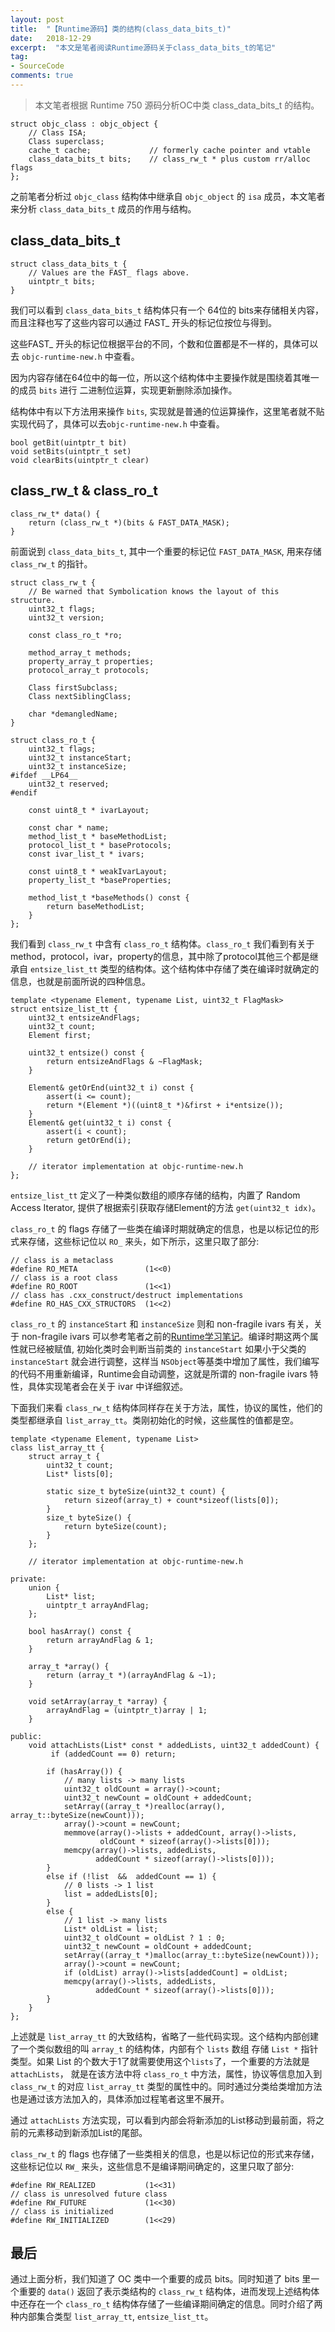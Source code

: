 ```yaml
---
layout: post
title:  "【Runtime源码】类的结构(class_data_bits_t)"
date:   2018-12-29
excerpt:  "本文是笔者阅读Runtime源码关于class_data_bits_t的笔记"
tag:
- SourceCode
comments: true
---
```


> 本文笔者根据 Runtime 750 源码分析OC中类 class_data_bits_t 的结构。

```
struct objc_class : objc_object {
    // Class ISA;
    Class superclass;
    cache_t cache;             // formerly cache pointer and vtable
    class_data_bits_t bits;    // class_rw_t * plus custom rr/alloc flags
};
```

之前笔者分析过 `objc_class` 结构体中继承自 `objc_object` 的 `isa` 成员，本文笔者来分析 `class_data_bits_t` 成员的作用与结构。

## class_data_bits_t

```
struct class_data_bits_t {
    // Values are the FAST_ flags above.
    uintptr_t bits;
}
```

我们可以看到 `class_data_bits_t` 结构体只有一个 64位的 bits来存储相关内容，而且注释也写了这些内容可以通过 FAST_ 开头的标记位按位与得到。

这些FAST_ 开头的标记位根据平台的不同，个数和位置都是不一样的，具体可以去 `objc-runtime-new.h` 中查看。

因为内容存储在64位中的每一位，所以这个结构体中主要操作就是围绕着其唯一的成员 `bits` 进行 二进制位运算，实现更新删除添加操作。

结构体中有以下方法用来操作 `bits`, 实现就是普通的位运算操作，这里笔者就不贴实现代码了，具体可以去`objc-runtime-new.h` 中查看。

```
bool getBit(uintptr_t bit)
void setBits(uintptr_t set) 
void clearBits(uintptr_t clear) 
```

## class_rw_t & class_ro_t

```
class_rw_t* data() {
    return (class_rw_t *)(bits & FAST_DATA_MASK);
}
```

前面说到 `class_data_bits_t`, 其中一个重要的标记位 `FAST_DATA_MASK`, 用来存储 `class_rw_t` 的指针。

```
struct class_rw_t {
    // Be warned that Symbolication knows the layout of this structure.
    uint32_t flags;
    uint32_t version;

    const class_ro_t *ro;

    method_array_t methods;
    property_array_t properties;
    protocol_array_t protocols;

    Class firstSubclass;
    Class nextSiblingClass;

    char *demangledName;
}
```

```
struct class_ro_t {
    uint32_t flags;
    uint32_t instanceStart;
    uint32_t instanceSize;
#ifdef __LP64__
    uint32_t reserved;
#endif

    const uint8_t * ivarLayout;
    
    const char * name;
    method_list_t * baseMethodList;
    protocol_list_t * baseProtocols;
    const ivar_list_t * ivars;

    const uint8_t * weakIvarLayout;
    property_list_t *baseProperties;

    method_list_t *baseMethods() const {
        return baseMethodList;
    }
};
```

我们看到 `class_rw_t` 中含有 `class_ro_t` 结构体。`class_ro_t` 我们看到有关于method，protocol，ivar，property的信息，其中除了protocol其他三个都是继承自 `entsize_list_tt` 类型的结构体。这个结构体中存储了类在编译时就确定的信息，也就是前面所说的四种信息。

```
template <typename Element, typename List, uint32_t FlagMask>
struct entsize_list_tt {
    uint32_t entsizeAndFlags;
    uint32_t count;
    Element first;

    uint32_t entsize() const {
        return entsizeAndFlags & ~FlagMask;
    }

    Element& getOrEnd(uint32_t i) const { 
        assert(i <= count);
        return *(Element *)((uint8_t *)&first + i*entsize()); 
    }
    Element& get(uint32_t i) const { 
        assert(i < count);
        return getOrEnd(i);
    }
    
    // iterator implementation at objc-runtime-new.h
};
```

`entsize_list_tt` 定义了一种类似数组的顺序存储的结构，内置了 Random Access Iterator, 提供了根据索引获取存储Element的方法 `get(uint32_t idx)`。

`class_ro_t` 的 flags 存储了一些类在编译时期就确定的信息，也是以标记位的形式来存储，这些标记位以 `RO_` 来头，如下所示，这里只取了部分:

```
// class is a metaclass
#define RO_META               (1<<0)
// class is a root class
#define RO_ROOT               (1<<1)
// class has .cxx_construct/destruct implementations
#define RO_HAS_CXX_STRUCTORS  (1<<2)
```

`class_ro_t` 的 `instanceStart` 和 `instanceSize` 则和 non-fragile ivars 有关，关于 non-fragile ivars 可以参考笔者之前的[Runtime学习笔记](http://www.longjianjiang.com/runtime/)。编译时期这两个属性就已经被赋值, 初始化类时会判断当前类的 `instanceStart` 如果小于父类的 `instanceStart` 就会进行调整，这样当 `NSObject`等基类中增加了属性，我们编写的代码不用重新编译，Runtime会自动调整，这就是所谓的 non-fragile ivars 特性，具体实现笔者会在关于 ivar 中详细叙述。

下面我们来看 `class_rw_t` 结构体同样存在关于方法，属性，协议的属性，他们的类型都继承自 `list_array_tt`。类刚初始化的时候，这些属性的值都是空。

```
template <typename Element, typename List>
class list_array_tt {
    struct array_t {
        uint32_t count;
        List* lists[0];

        static size_t byteSize(uint32_t count) {
            return sizeof(array_t) + count*sizeof(lists[0]);
        }
        size_t byteSize() {
            return byteSize(count);
        }
    };

    // iterator implementation at objc-runtime-new.h

private:
    union {
        List* list;
        uintptr_t arrayAndFlag;
    };

    bool hasArray() const {
        return arrayAndFlag & 1;
    }

    array_t *array() {
        return (array_t *)(arrayAndFlag & ~1);
    }

    void setArray(array_t *array) {
        arrayAndFlag = (uintptr_t)array | 1;
    }

public:
    void attachLists(List* const * addedLists, uint32_t addedCount) {
         if (addedCount == 0) return;

        if (hasArray()) {
            // many lists -> many lists
            uint32_t oldCount = array()->count;
            uint32_t newCount = oldCount + addedCount;
            setArray((array_t *)realloc(array(), array_t::byteSize(newCount)));
            array()->count = newCount;
            memmove(array()->lists + addedCount, array()->lists, 
                    oldCount * sizeof(array()->lists[0]));
            memcpy(array()->lists, addedLists, 
                   addedCount * sizeof(array()->lists[0]));
        }
        else if (!list  &&  addedCount == 1) {
            // 0 lists -> 1 list
            list = addedLists[0];
        } 
        else {
            // 1 list -> many lists
            List* oldList = list;
            uint32_t oldCount = oldList ? 1 : 0;
            uint32_t newCount = oldCount + addedCount;
            setArray((array_t *)malloc(array_t::byteSize(newCount)));
            array()->count = newCount;
            if (oldList) array()->lists[addedCount] = oldList;
            memcpy(array()->lists, addedLists, 
                   addedCount * sizeof(array()->lists[0]));
        }
    }
};
```

上述就是 `list_array_tt` 的大致结构，省略了一些代码实现。这个结构内部创建了一个类似数组的叫 `array_t` 的结构体，内部有个 `lists` 数组 存储 `List *` 指针类型。如果 List 的个数大于1了就需要使用这个`lists`了，一个重要的方法就是 `attachLists`， 就是在该方法中将 `class_ro_t` 中方法，属性，协议等信息加入到 `class_rw_t` 的对应 `list_array_tt` 类型的属性中的。同时通过分类给类增加方法也是通过该方法加入的，具体添加过程笔者这里不展开。

通过 `attachLists` 方法实现，可以看到内部会将新添加的List移动到最前面，将之前的元素移动到新添加List的尾部。

`class_rw_t` 的 flags 也存储了一些类相关的信息，也是以标记位的形式来存储，这些标记位以 `RW_` 来头，这些信息不是编译期间确定的，这里只取了部分:

```
#define RW_REALIZED           (1<<31)
// class is unresolved future class
#define RW_FUTURE             (1<<30)
// class is initialized
#define RW_INITIALIZED        (1<<29)
```

## 最后

通过上面分析，我们知道了 OC 类中一个重要的成员 bits。同时知道了 bits 里一个重要的 `data()` 返回了表示类结构的 `class_rw_t` 结构体，进而发现上述结构体中还存在一个 `class_ro_t` 结构体存储了一些编译期间确定的信息。同时介绍了两种内部集合类型 `list_array_tt`, `entsize_list_tt`。
